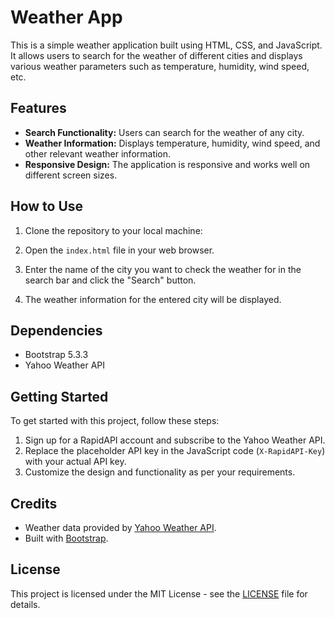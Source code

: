 # Weather App

This is a simple weather application built using HTML, CSS, and JavaScript. It allows users to search for the weather of different cities and displays various weather parameters such as temperature, humidity, wind speed, etc.

## Features

- **Search Functionality:** Users can search for the weather of any city.
- **Weather Information:** Displays temperature, humidity, wind speed, and other relevant weather information.
- **Responsive Design:** The application is responsive and works well on different screen sizes.

## How to Use

1. Clone the repository to your local machine:


2. Open the `index.html` file in your web browser.

3. Enter the name of the city you want to check the weather for in the search bar and click the "Search" button.

4. The weather information for the entered city will be displayed.

## Dependencies

- Bootstrap 5.3.3
- Yahoo Weather API

## Getting Started

To get started with this project, follow these steps:

1. Sign up for a RapidAPI account and subscribe to the Yahoo Weather API.
2. Replace the placeholder API key in the JavaScript code (`X-RapidAPI-Key`) with your actual API key.
3. Customize the design and functionality as per your requirements.

## Credits

- Weather data provided by [Yahoo Weather API](https://rapidapi.com/community/api/yahoo-weather5).
- Built with [Bootstrap](https://getbootstrap.com/).

## License

This project is licensed under the MIT License - see the [LICENSE](LICENSE) file for details.

